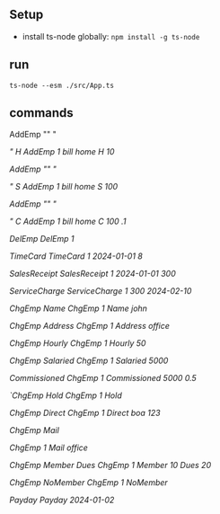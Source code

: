 ## Setup

* install ts-node globally: `npm install -g ts-node`

## run

```
ts-node --esm ./src/App.ts
```

## commands

AddEmp <EmpId> "<name>" "<address>" H <hourly-rate>
AddEmp 1 bill home H 10

AddEmp <EmpId> "<name>" "<address>" S <monthly-salary>
AddEmp 1 bill home S 100

AddEmp <EmpId> "<name>" "<address>" C <monthly-salary>
AddEmp 1 bill home C 100 .1

DelEmp <EmpId>
DelEmp 1

TimeCard <EmpId> <date> <hours>
TimeCard 1 2024-01-01 8

SalesReceipt <EmpId> <date> <amount>
SalesReceipt 1 2024-01-01 300

ServiceCharge <MemberId> <amount> <date>
ServiceCharge 1 300 2024-02-10

ChgEmp <EmpId> Name <Name>
ChgEmp 1 Name john

ChgEmp <EmpId> Address <Name>
ChgEmp 1 Address office


ChgEmp <EmpId> Hourly <hourlyRate>
ChgEmp 1 Hourly 50

ChgEmp <EmpId> Salaried <salary>
ChgEmp 1 Salaried 5000

Commissioned <salary> <rate>
ChgEmp 1 Commissioned 5000 0.5

`ChgEmp <EmpId> Hold
ChgEmp 1 Hold

ChgEmp <EmpId> Direct <bank> <account>
ChgEmp 1 Direct boa 123

ChgEmp <EmpId> Mail <address>
ChgEmp 1 Mail office

ChgEmp <EmpId> Member <memberId> Dues <rate>
ChgEmp 1 Member 10 Dues 20

ChgEmp <EmpId> NoMember
ChgEmp 1 NoMember

Payday <date>
Payday 2024-01-02
